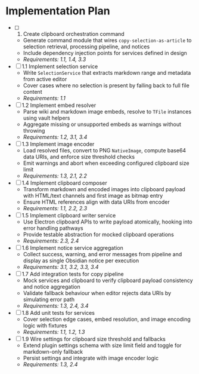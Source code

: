 # Implementation Plan

- [ ] 1. Create clipboard orchestration command
  - Generate command module that wires `copy-selection-as-article` to selection retrieval, processing pipeline, and notices
  - Include dependency injection points for services defined in design
  - _Requirements: 1.1, 1.4, 3.3_
- [ ] 1.1 Implement selection service
  - Write `SelectionService` that extracts markdown range and metadata from active editor
  - Cover cases where no selection is present by falling back to full file content
  - _Requirements: 1.1_
- [ ] 1.2 Implement embed resolver
  - Parse wiki and markdown image embeds, resolve to `TFile` instances using vault helpers
  - Aggregate missing or unsupported embeds as warnings without throwing
  - _Requirements: 1.2, 3.1, 3.4_
- [ ] 1.3 Implement image encoder
  - Load resolved files, convert to PNG `NativeImage`, compute base64 data URIs, and enforce size threshold checks
  - Emit warnings and abort when exceeding configured clipboard size limit
  - _Requirements: 1.3, 2.1, 2.2_
- [ ] 1.4 Implement clipboard composer
  - Transform markdown and encoded images into clipboard payload with HTML/text channels and first image as bitmap entry
  - Ensure HTML references align with data URIs from encoder
  - _Requirements: 1.1, 2.2, 2.3_
- [ ] 1.5 Implement clipboard writer service
  - Use Electron clipboard APIs to write payload atomically, hooking into error handling pathways
  - Provide testable abstraction for mocked clipboard operations
  - _Requirements: 2.3, 2.4_
- [ ] 1.6 Implement notice service aggregation
  - Collect success, warning, and error messages from pipeline and display as single Obsidian notice per execution
  - _Requirements: 3.1, 3.2, 3.3, 3.4_
- [ ] 1.7 Add integration tests for copy pipeline
  - Mock services and clipboard to verify clipboard payload consistency and notice aggregation
  - Validate fallback behaviour when editor rejects data URIs by simulating error path
  - _Requirements: 1.3, 2.4, 3.4_
- [ ] 1.8 Add unit tests for services
  - Cover selection edge cases, embed resolution, and image encoding logic with fixtures
  - _Requirements: 1.1, 1.2, 1.3_
- [ ] 1.9 Wire settings for clipboard size threshold and fallbacks
  - Extend plugin settings schema with size limit field and toggle for markdown-only fallback
  - Persist settings and integrate with image encoder logic
  - _Requirements: 1.3, 2.4_